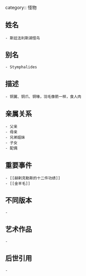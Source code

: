 category:: 怪物
## 姓名
	- 斯廷法利斯湖怪鸟
## 别名
	- Stymphalides
## 描述
	- 铜翼、铜爪、铜喙，羽毛像箭一样，食人肉
## 亲属关系
	- 父亲
	- 母亲
	- 兄弟姐妹
	- 子女
	- 配偶
## 重要事件
	- [[赫剌克勒斯的十二件功绩]]
	- [[金羊毛]]
## 不同版本
	-
## 艺术作品
	-
## 后世引用
	-
